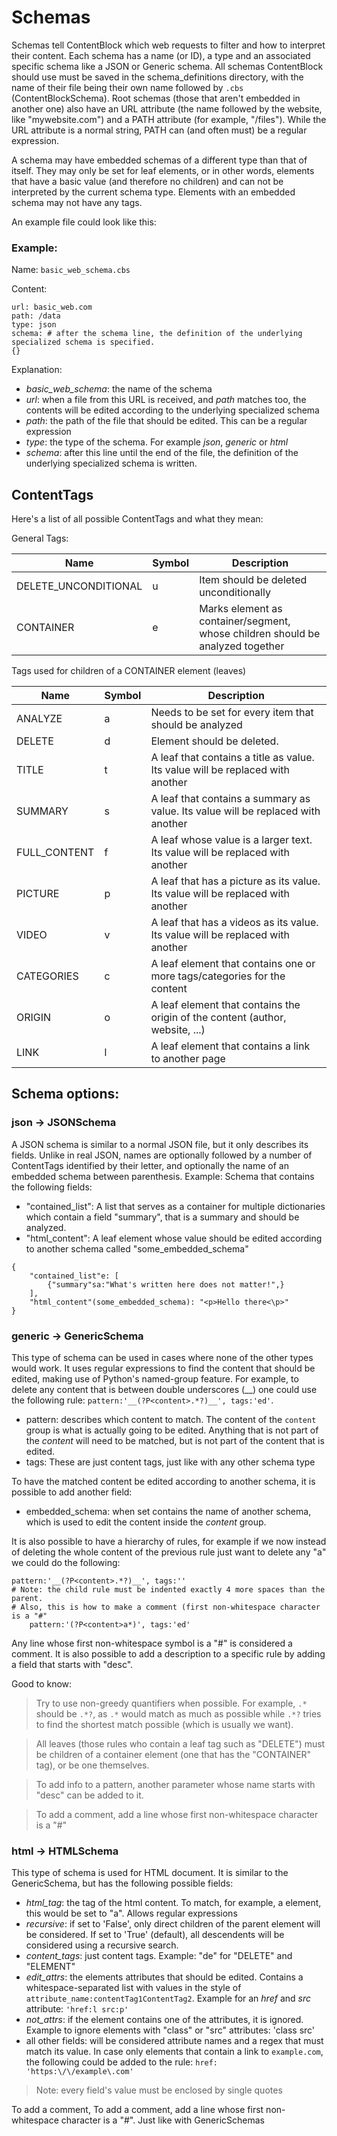 # Schemas
Schemas tell ContentBlock which web requests to filter and how to interpret their content.
Each schema has a name (or ID), a type and an associated specific schema like a JSON or Generic schema.
All schemas ContentBlock should use must be saved in the schema_definitions directory, with the name of their file
being their own name followed by `.cbs` (ContentBlockSchema). Root schemas (those that aren't embedded in another one)
also have an URL attribute (the name followed by the website, like "mywebsite.com") and a PATH attribute (for example, "/files").
While the URL attribute is a normal string, PATH can (and often must) be a regular expression.

A schema may have embedded schemas of a different type than that of itself. They may only be set for leaf elements,
or in other words, elements that have a basic value (and therefore no children) and can not be interpreted by
the current schema type. Elements with an embedded schema may not have any tags.

An example file could look like this:

### Example:
Name:
`basic_web_schema.cbs`

Content:

```
url: basic_web.com
path: /data
type: json
schema: # after the schema line, the definition of the underlying specialized schema is specified.
{}
```

Explanation:
* _basic_web_schema_: the name of the schema
* _url_: when a file from this URL is received, and _path_ matches too, the contents will be edited according to the underlying specialized schema
* _path_: the path of the file that should be edited. This can be a regular expression
* _type_: the type of the schema. For example _json_, _generic_ or _html_
* _schema_: after this line until the end of the file, the definition of the underlying specialized schema is written.

## ContentTags
Here's a list of all possible ContentTags and what they mean:

General Tags:

| Name                 | Symbol | Description |
|----------------------|-----------|------------|
| DELETE_UNCONDITIONAL | u | Item should be deleted unconditionally |
| CONTAINER            | e | Marks element as container/segment, whose children should be analyzed together |

Tags used for children of a CONTAINER element (leaves)

| Name         | Symbol | Description                                                                      |
|--------------|--------|----------------------------------------------------------------------------------|
| ANALYZE      | a      | Needs to be set for every item that should be analyzed                           |
| DELETE       | d      | Element should be deleted.                                                       |
| TITLE        | t      | A leaf that contains a title as value. Its value will be replaced with another   |
| SUMMARY      | s      | A leaf that contains a summary as value. Its value will be replaced with another |
| FULL_CONTENT | f      | A leaf whose value is a larger text. Its value will be replaced with another     |
| PICTURE      | p      | A leaf that has a picture as its value. Its value will be replaced with another  |
| VIDEO        | v      | A leaf that has a videos as its value. Its value will be replaced with another   |
| CATEGORIES   | c      | A leaf element that contains one or more tags/categories for the content         |
| ORIGIN       | o      | A leaf element that contains the origin of the content (author, website, ...)    |
| LINK         | l      | A leaf element that contains a link to another page                              |

## Schema options:
### json -> JSONSchema
A JSON schema is similar to a normal JSON file, but it only describes its fields. Unlike in real JSON, names are optionally followed
by a number of ContentTags identified by their letter, and optionally the name of an embedded schema between parenthesis.
Example: Schema that contains the following fields:
* "contained_list": A list that serves as a container for multiple dictionaries which contain a field "summary", that is a summary and should be analyzed.
* "html_content": A leaf element whose value should be edited according to another schema called "some_embedded_schema"

```
{
    "contained_list"e: [
        {"summary"sa:"What's written here does not matter!",}
    ],
    "html_content"(some_embedded_schema): "<p>Hello there<\p>"
}
```


### generic -> GenericSchema
This type of schema can be used in cases where none of the other types would work. It uses regular expressions to find the content that should be edited, making use of Python's named-group feature.
For example, to delete any content that is between double underscores (__) one could use the following rule: `pattern:'__(?P<content>.*?)__', tags:'ed'`.
* pattern: describes which content to match. The content of the `content` group is what is actually going to be edited. Anything that is not part of the _content_ will need to be matched, but is not part of the content that is edited.
* tags: These are just content tags, just like with any other schema type

To have the matched content be edited according to another schema, it is possible to add another field:
* embedded_schema: when set contains the name of another schema, which is used to edit the content inside the _content_ group.

It is also possible to have a hierarchy of rules, for example if we now instead of deleting the whole content of the previous rule just want to delete any "a" we could do the following:
````
pattern:'__(?P<content>.*?)__', tags:''
# Note: the child rule must be indented exactly 4 more spaces than the parent.
# Also, this is how to make a comment (first non-whitespace character is a "#"
    pattern:'(?P<content>a*)', tags:'ed'
````

Any line whose first non-whitespace symbol is a "#" is considered a comment. It is also possible to add a description to a specific rule by adding a field that starts with "desc".

Good to know:
> Try to use non-greedy quantifiers when possible. For example, `.*` should be `.*?`, as `.*` would match as much as possible while `.*?` tries to find the shortest match possible (which is usually we want).

> All leaves (those rules who contain a leaf tag such as "DELETE") must be children of a container element (one that has the "CONTAINER" tag), or be one themselves.

> To add info to a pattern, another parameter whose name starts with "desc" can be added to it.

> To add a comment, add a line whose first non-whitespace character is a "#"


### html -> HTMLSchema
This type of schema is used for HTML document. It is similar to the GenericSchema, but has the following possible fields:
* _html\_tag_: the tag of the html content. To match, for example, a <a></a> element, this would be set to "a". Allows regular expressions
* _recursive_: if set to 'False', only direct children of the parent element will be considered. If set to 'True' (default), all descendents will be considered using a recursive search.
* _content\_tags_: just content tags. Example: "de" for "DELETE" and "ELEMENT"
* _edit\_attrs_: the elements attributes that should be edited. Contains a whitespace-separated list with values in the style of `attribute_name:contentTag1ContentTag2`. Example for an _href_ and _src_ attribute: `'href:l src:p'`
* _not\_attrs_: if the element contains one of the attributes, it is ignored. Example to ignore elements with "class" or "src" attributes: 'class src'
* all other fields: will be considered attribute names and a regex that must match its value. In case only elements that contain a link to `example.com`, the following could be added to the rule: `href: 'https:\/\/example\.com'`

> Note: every field's value must be enclosed by single quotes

To add a comment, To add a comment, add a line whose first non-whitespace character is a "#". Just like with GenericSchemas